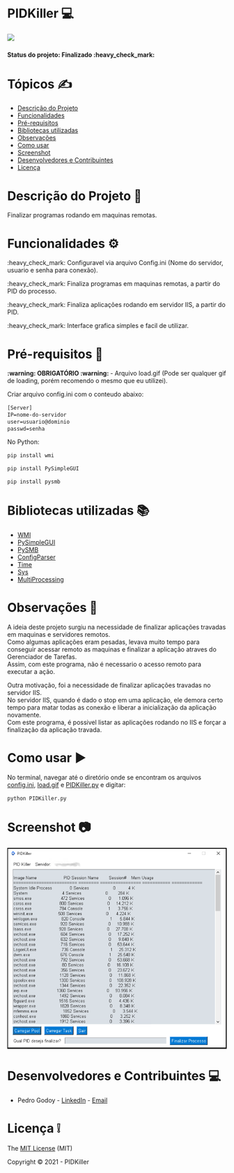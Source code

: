 # PIDKiller 💻

<div><img src="https://img.shields.io/badge/PYTHON-3.9-blue?style=for-the-badge&logo=python" /></div>

<h4> 
	Status do projeto: Finalizado :heavy_check_mark:
</h4>


Tópicos :writing_hand:
=================
<!--ts-->
   * [Descrição do Projeto](#descrição-do-projeto-file_folder)
   * [Funcionalidades](#funcionalidades-gear)
   * [Pré-requisitos](#pré-requisitos-pushpin)
   * [Bibliotecas utilizadas](#bibliotecas-utilizadas-books)
   * [Observações](#observações-eyes)
   * [Como usar](#como-usar-arrow_forward)
   * [Screenshot](#screenshot-camera)
   * [Desenvolvedores e Contribuintes](#desenvolvedores-e-contribuintes-computer)
   * [Licença](#licença-grey_exclamation)
<!--te-->

Descrição do Projeto :file_folder:
========================
Finalizar programas rodando em maquinas remotas.

Funcionalidades :gear:
========================
<div> :heavy_check_mark: Configuravel via arquivo Config.ini (Nome do servidor, usuario e senha para conexão).</div>
<p> </p>
<div> :heavy_check_mark: Finaliza programas em maquinas remotas, a partir do PID do processo.</div>
<p> </p>
<div> :heavy_check_mark: Finaliza aplicações rodando em servidor IIS, a partir do PID.</div>
<p> </p>
<div> :heavy_check_mark: Interface grafica simples e facil de utilizar.</div>

Pré-requisitos :pushpin:
========================
<div><b> :warning: OBRIGATÓRIO :warning: </b> - Arquivo load.gif (Pode ser qualquer gif de loading, porém recomendo o mesmo que eu utilizei).</div>
<p></p>

Criar arquivo config.ini com o conteudo abaixo:
```
[Server]
IP=nome-do-servidor
user=usuario@dominio
passwd=senha
```
No Python:
```
pip install wmi
```
```
pip install PySimpleGUI
```
```
pip install pysmb
```

Bibliotecas utilizadas :books:
==============================
- [WMI](https://pypi.org/project/WMI/)
- [PySimpleGUI](https://pypi.org/project/PySimpleGUI/)
- [PySMB](https://pypi.org/project/pysmb/)
- [ConfigParser](https://docs.python.org/3/library/configparser.html)
- [Time](https://docs.python.org/3/library/time.html)
- [Sys](https://docs.python.org/3/library/sys.html)
- [MultiProcessing](https://docs.python.org/3/library/multiprocessing.html)

Observações :eyes:
==================
<div>A ideia deste projeto surgiu na necessidade de finalizar aplicações travadas em maquinas e servidores remotos.</div>
<div>Como algumas aplicações eram pesadas, levava muito tempo para conseguir acessar remoto as maquinas e finalizar a aplicação atraves do Gerenciador de Tarefas.</div>
<div>Assim, com este programa, não é necessario o acesso remoto para executar a ação.</div>
<p></p>
<div>Outra motivação, foi a necessidade de finalizar aplicações travadas no servidor IIS.</div>
<div>No servidor IIS, quando é dado o stop em uma aplicação, ele demora certo tempo para matar todas as conexão e liberar a inicialização da aplicação novamente.</div>
<div>Com este programa, é possivel listar as aplicações rodando no IIS e forçar a finalização da aplicação travada.</div>

Como usar :arrow_forward:
======================================
No terminal, navegar até o diretório onde se encontram os arquivos [config.ini](https://github.com/godoyp/PIDKiller/blob/main/config.ini), [load.gif](https://github.com/godoyp/PIDKiller/blob/main/load.gif) e [PIDKiller.py](https://github.com/godoyp/PIDKiller/blob/main/PIDKiller.py) e digitar:
```
python PIDKiller.py
```

Screenshot :camera:
===================
<img alt="PIDKiller" title="#PIDKiller" src="./screenshots/PIDKiller.png" />


Desenvolvedores e Contribuintes :computer:
==========================================

- Pedro Godoy - [LinkedIn](https://www.linkedin.com/in/pedrogodoy00/) - [Email](pedro_godoy2@hotmail.com)

Licença :grey_exclamation:
==========================

The [MIT License]() (MIT)

Copyright :copyright: 2021 - PIDKiller







